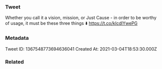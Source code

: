 ### Tweet
Whether you call it a vision, mission, or Just Cause - in order to be worthy of usage, it must be these three things ⬇️ https://t.co/kIcdlYwePG

### Metadata
Tweet ID: 1367548773694636041
Created At: 2021-03-04T18:53:30.000Z

### Related

